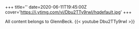 +++
title=''
date=2020-06-11T19:45:00Z
cover='https://i.ytimg.com/vi/Dbu2TTy9rwI/hqdefault.jpg'
+++

All content belongs to GlennBeck.
{{< youtube Dbu2TTy9rwI >}}
